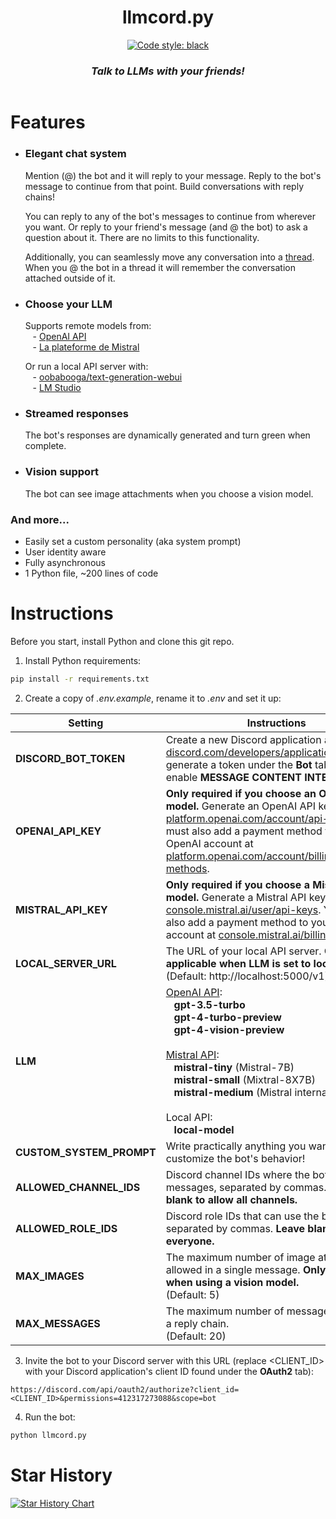 <h1 align="center">
  llmcord.py
</h1>

<p align="center">
  <a href="https://github.com/psf/black"><img alt="Code style: black" src="https://img.shields.io/badge/code%20style-black-000000.svg"></a>
</p>

<h3 align="center"><i>
  Talk to LLMs with your friends!
</i></h3>

<p align="center">
  <img src="https://github.com/jakobdylanc/llmcord/assets/38699060/a9636e09-c89e-42e9-8690-65d52f8236ea" alt="">
</p>

# Features
- ### Elegant chat system
  Mention (@) the bot and it will reply to your message. Reply to the bot's message to continue from that point. Build conversations with reply chains!

  You can reply to any of the bot's messages to continue from wherever you want. Or reply to your friend's message (and @ the bot) to ask a question about it. There are no limits to this functionality.

  Additionally, you can seamlessly move any conversation into a [thread](https://support.discord.com/hc/en-us/articles/4403205878423-Threads-FAQ). When you @ the bot in a thread it will remember the conversation attached outside of it.

- ### Choose your LLM
  Supports remote models from:<br />&nbsp;&nbsp;&nbsp;- [OpenAI API](https://platform.openai.com/docs/models)<br />&nbsp;&nbsp;&nbsp;- [La plateforme de Mistral](https://mistral.ai/news/la-plateforme)

  Or run a local API server with:<br />&nbsp;&nbsp;&nbsp;- [oobabooga/text-generation-webui](https://github.com/oobabooga/text-generation-webui)<br />&nbsp;&nbsp;&nbsp;- [LM Studio](https://lmstudio.ai)

- ### Streamed responses
  The bot's responses are dynamically generated and turn green when complete.

- ### Vision support
  The bot can see image attachments when you choose a vision model.

### And more...
- Easily set a custom personality (aka system prompt)
- User identity aware
- Fully asynchronous
- 1 Python file, ~200 lines of code

# Instructions
  Before you start, install Python and clone this git repo.

1. Install Python requirements:
```bash
pip install -r requirements.txt
```

2. Create a copy of *.env.example*, rename it to *.env* and set it up:

| Setting | Instructions |
| --- | --- |
| **DISCORD_BOT_TOKEN** | Create a new Discord application at [discord.com/developers/applications](https://discord.com/developers/applications) and generate a token under the **Bot** tab. Also enable **MESSAGE CONTENT INTENT**. |
| **OPENAI_API_KEY** | **Only required if you choose an OpenAI API model.** Generate an OpenAI API key at [platform.openai.com/account/api-keys](https://platform.openai.com/account/api-keys). You must also add a payment method to your OpenAI account at [platform.openai.com/account/billing/payment-methods](https://platform.openai.com/account/billing/payment-methods).|
| **MISTRAL_API_KEY** | **Only required if you choose a Mistral API model.** Generate a Mistral API key at [console.mistral.ai/user/api-keys](https://console.mistral.ai/user/api-keys). You must also add a payment method to your Mistral account at [console.mistral.ai/billing](https://console.mistral.ai/billing).|
| **LOCAL_SERVER_URL** | The URL of your local API server. **Only applicable when LLM is set to local-model.**<br />(Default: http://localhost:5000/v1) |
| **LLM** | [OpenAI API](https://platform.openai.com/docs/models):<br />&nbsp;&nbsp;&nbsp;**gpt-3.5-turbo**<br />&nbsp;&nbsp;&nbsp;**gpt-4-turbo-preview**<br />&nbsp;&nbsp;&nbsp;**gpt-4-vision-preview**<br /><br />[Mistral API](https://docs.mistral.ai/platform/endpoints):<br />&nbsp;&nbsp;&nbsp;**mistral-tiny** (Mistral-7B)<br />&nbsp;&nbsp;&nbsp;**mistral-small** (Mixtral-8X7B)<br />&nbsp;&nbsp;&nbsp;**mistral-medium** (Mistral internal prototype)<br /><br />Local API:<br />&nbsp;&nbsp;&nbsp;**local-model** |
| **CUSTOM_SYSTEM_PROMPT** | Write practically anything you want to customize the bot's behavior! |
| **ALLOWED_CHANNEL_IDS** | Discord channel IDs where the bot can send messages, separated by commas. **Leave blank to allow all channels.** |
| **ALLOWED_ROLE_IDS** | Discord role IDs that can use the bot, separated by commas. **Leave blank to allow everyone.** |
| **MAX_IMAGES** | The maximum number of image attachments allowed in a single message. **Only applicable when using a vision model.**<br />(Default: 5) |
| **MAX_MESSAGES** | The maximum number of messages allowed in a reply chain.<br />(Default: 20) |

3. Invite the bot to your Discord server with this URL (replace <CLIENT_ID> with your Discord application's client ID found under the **OAuth2** tab):
```plaintext
https://discord.com/api/oauth2/authorize?client_id=<CLIENT_ID>&permissions=412317273088&scope=bot
```

4. Run the bot:
```bash
python llmcord.py
```

# Star History
<a href="https://star-history.com/#jakobdylanc/llmcord&Date">
  <picture>
    <source media="(prefers-color-scheme: dark)" srcset="https://api.star-history.com/svg?repos=jakobdylanc/llmcord&type=Date&theme=dark" />
    <source media="(prefers-color-scheme: light)" srcset="https://api.star-history.com/svg?repos=jakobdylanc/llmcord&type=Date" />
    <img alt="Star History Chart" src="https://api.star-history.com/svg?repos=jakobdylanc/llmcord&type=Date" />
  </picture>
</a>
